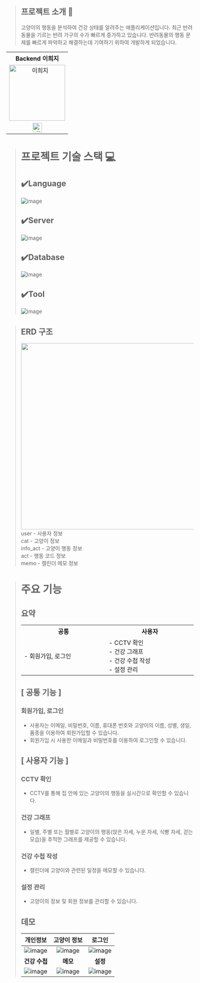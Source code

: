 >## 프로젝트 소개 📝
>고양이의 행동을 분석하여 건강 상태를 알려주는 애플리케이션입니다. 최근 반려동물을 기르는 반려 가구의 수가 빠르게 증가하고 있습니다. 반려동물의 행동 문제를 빠르게 파악하고 해결하는데 기여하기 위하여 개발하게 되었습니다.

<table>
  <tr>
   <th>
    Backend 이희지
   </th>
  </tr>
  <tr>
    <td align="center">
        <img src="https://avatars.githubusercontent.com/u/73567158?v=4" width=150px alt="이희지"> 
        <br/>
    </td>
  </tr>
  <tr>
    <td align="center" class="희지">
        <a href="https://github.com/heeji-lee"><img alt="github-link" height="25" src="https://img.shields.io/badge/GitHub-181717?style=flat-square&logo=GitHub&logoColor=white"/></a>
   </td>
  </tr>
</table>

># 프로젝트 기술 스택 💻
>## ✔️Language
>![image](https://github.com/heeji-lee/CatCare/assets/73567158/06f573aa-7d66-42da-9e48-651f297f8100)
>## ✔️Server
>![image](https://github.com/heeji-lee/CatCare/assets/73567158/f9bca5d7-f93a-4fa2-9253-ecb1864223bb)
>## ✔️Database
>![image](https://github.com/heeji-lee/CatCare/assets/73567158/3e6401a5-e8a3-4c56-9caf-fc489f578e09)
>## ✔️Tool
>![image](https://github.com/heeji-lee/CatCare/assets/73567158/7ae7dbdb-0288-4f1f-8cf2-4429685d2c80)

>## ERD 구조
><img src="https://github.com/heeji-lee/CatCare/assets/73567158/c8a0eee1-a66b-4140-b1f0-31b9d461dc1c" width="500" heigth="500"></br>
>user - 사용자 정보</br>
>cat - 고양이 정보</br>
>info_act - 고양이 행동 정보</br>
>act - 행동 코드 정보</br>
>memo - 캘린더 메모 정보</br>

># 주요 기능
>## 요약
><table>
  <tr>
   <th>
    공통
   </th>
   <th>
    사용자
   </th>
   </tr>
  <tr>
   <td align="left" width="300px" class="공통">
    - 회원가입, 로그인
   </td>
   <td align="left" width="300px" class="사용자">
    - CCTV 확인</br>
    - 건강 그래프</br>
    - 건강 수첩 작성</br>
    - 설정 관리
   </td>
  </tr>
</table>

## [ 공통 기능 ]

### 회원가입, 로그인
- 사용자는 이메일, 비밀번호, 이름, 휴대폰 번호와 고양이의 이름, 성별, 생일, 품종을 이용하여 회원가입할 수 있습니다.
- 회원가입 시 사용한 이메일과 비밀번호를 이용하여 로그인할 수 있습니다.

## [ 사용자 기능 ]

### CCTV 확인
- CCTV를 통해 집 안에 있는 고양이의 행동을 실시간으로 확인할 수 있습니다.
### 건강 그래프
- 일별, 주별 또는 월별로 고양이의 행동(앉은 자세, 누운 자세, 식빵 자세, 걷는 모습)을 추적한 그래프를 제공할 수 있습니다.
### 건강 수첩 작성
- 캘린더에 고양이와 관련된 일정을 메모할 수 있습니다.
### 설정 관리
- 고양이의 정보 및 회원 정보를 관리할 수 있습니다.

## 데모
|개인정보|고양이 정보|로그인|
|:--------:|:-------:|:-------:|
|![image](https://github.com/heeji-lee/CatCare/assets/73567158/5967195d-49ef-461d-a229-06cdd0ef3b57)|![image](https://github.com/heeji-lee/CatCare/assets/73567158/a11e9e54-91d9-42ab-81fc-520ed6fdbd7b)|![image](https://github.com/heeji-lee/CatCare/assets/73567158/c3a656c2-4233-4b62-af1f-d51f840ab5b0)
|**건강 수첩**|**메모**|**설정**|
|![image](https://github.com/heeji-lee/CatCare/assets/73567158/8f1fd10d-fe19-4744-ac85-e9ed741a9f1d)|![image](https://github.com/heeji-lee/CatCare/assets/73567158/d368ec2f-edf8-4c1b-bae8-251c3d232fa2)|![image](https://github.com/heeji-lee/CatCare/assets/73567158/3c8dd75b-e56a-4f50-9118-c3590c2319c1)|
